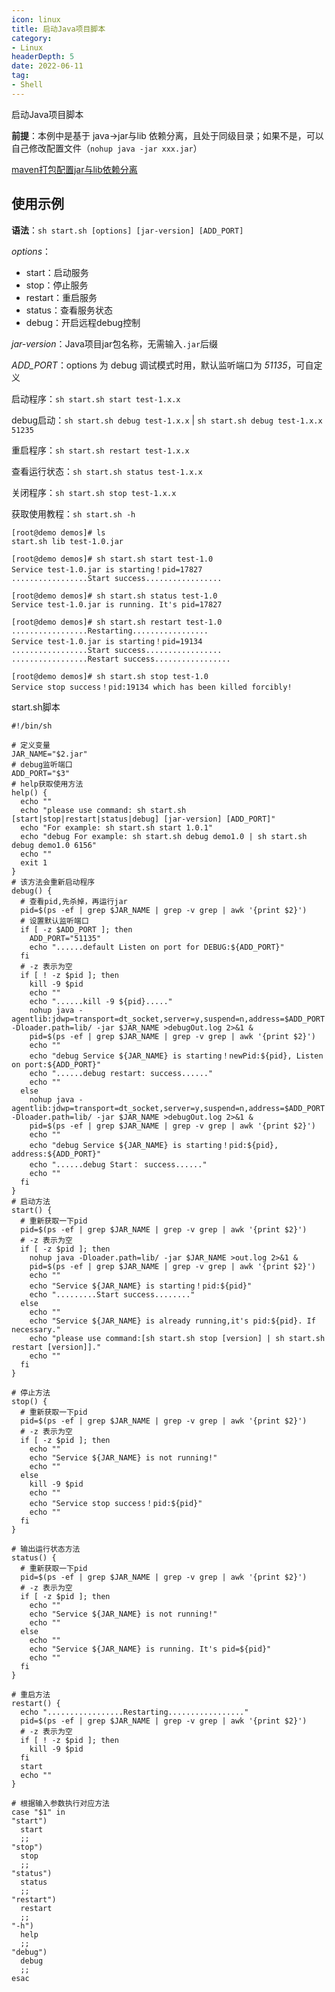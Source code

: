 ```yaml
---
icon: linux
title: 启动Java项目脚本
category: 
- Linux
headerDepth: 5
date: 2022-06-11
tag:
- Shell
---
```


启动Java项目脚本

<!-- more -->

**前提**：本例中是基于 java->jar与lib 依赖分离，且处于同级目录；如果不是，可以自己修改配置文件（`nohup java -jar xxx.jar`）

[maven打包配置jar与lib依赖分离](https://blog.csdn.net/qq_42476834/article/details/112507565)

## 使用示例

**语法**：`sh start.sh [options] [jar-version] [ADD_PORT]`

*options*：

- start：启动服务
- stop：停止服务
- restart：重启服务
- status：查看服务状态
- debug：开启远程debug控制

*jar-version*：Java项目jar包名称，无需输入`.jar`后缀

*ADD_PORT*：options 为 debug 调试模式时用，默认监听端口为 *51135*，可自定义


启动程序：`sh start.sh start test-1.x.x`

debug启动：`sh start.sh debug test-1.x.x` |
 `sh start.sh debug test-1.x.x 51235`

重启程序：`sh start.sh restart test-1.x.x`

查看运行状态：`sh start.sh status test-1.x.x`

关闭程序：`sh start.sh stop test-1.x.x`

获取使用教程：`sh start.sh -h`

```shell
[root@demo demos]# ls
start.sh lib test-1.0.jar

[root@demo demos]# sh start.sh start test-1.0
Service test-1.0.jar is starting！pid=17827
.................Start success.................

[root@demo demos]# sh start.sh status test-1.0
Service test-1.0.jar is running. It's pid=17827

[root@demo demos]# sh start.sh restart test-1.0
.................Restarting.................
Service test-1.0.jar is starting！pid=19134
.................Start success.................
.................Restart success.................

[root@demo demos]# sh start.sh stop test-1.0
Service stop success！pid:19134 which has been killed forcibly!
```

start.sh脚本

```shell
#!/bin/sh

# 定义变量
JAR_NAME="$2.jar"
# debug监听端口
ADD_PORT="$3"
# help获取使用方法
help() {
  echo ""
  echo "please use command: sh start.sh [start|stop|restart|status|debug] [jar-version] [ADD_PORT]"
  echo "For example: sh start.sh start 1.0.1"
  echo "debug For example: sh start.sh debug demo1.0 | sh start.sh debug demo1.0 6156"
  echo ""
  exit 1
}
# 该方法会重新启动程序
debug() {
  # 查看pid,先杀掉，再运行jar
  pid=$(ps -ef | grep $JAR_NAME | grep -v grep | awk '{print $2}')
  # 设置默认监听端口
  if [ -z $ADD_PORT ]; then
    ADD_PORT="51135"
    echo "......default Listen on port for DEBUG:${ADD_PORT}"
  fi
  # -z 表示为空
  if [ ! -z $pid ]; then
    kill -9 $pid
    echo ""
    echo "......kill -9 ${pid}....."
    nohup java -agentlib:jdwp=transport=dt_socket,server=y,suspend=n,address=$ADD_PORT -Dloader.path=lib/ -jar $JAR_NAME >debugOut.log 2>&1 &
    pid=$(ps -ef | grep $JAR_NAME | grep -v grep | awk '{print $2}')
    echo ""
    echo "debug Service ${JAR_NAME} is starting！newPid:${pid}, Listen on port:${ADD_PORT}"
    echo "......debug restart: success......"
    echo ""
  else 
    nohup java -agentlib:jdwp=transport=dt_socket,server=y,suspend=n,address=$ADD_PORT -Dloader.path=lib/ -jar $JAR_NAME >debugOut.log 2>&1 &
    pid=$(ps -ef | grep $JAR_NAME | grep -v grep | awk '{print $2}')
    echo ""
    echo "debug Service ${JAR_NAME} is starting！pid:${pid}, address:${ADD_PORT}"
    echo "......debug Start： success......"
    echo ""
  fi
}
# 启动方法
start() {
  # 重新获取一下pid
  pid=$(ps -ef | grep $JAR_NAME | grep -v grep | awk '{print $2}')
  # -z 表示为空
  if [ -z $pid ]; then
    nohup java -Dloader.path=lib/ -jar $JAR_NAME >out.log 2>&1 &
    pid=$(ps -ef | grep $JAR_NAME | grep -v grep | awk '{print $2}')
    echo ""
    echo "Service ${JAR_NAME} is starting！pid:${pid}"
    echo ".........Start success........"
  else
    echo ""
    echo "Service ${JAR_NAME} is already running,it's pid:${pid}. If necessary."
    echo "please use command:[sh start.sh stop [version] | sh start.sh restart [version]]."
    echo ""
  fi
}

# 停止方法
stop() {
  # 重新获取一下pid
  pid=$(ps -ef | grep $JAR_NAME | grep -v grep | awk '{print $2}')
  # -z 表示为空
  if [ -z $pid ]; then
    echo ""
    echo "Service ${JAR_NAME} is not running!"
    echo ""
  else
    kill -9 $pid
    echo ""
    echo "Service stop success！pid:${pid}"
    echo ""
  fi
}

# 输出运行状态方法
status() {
  # 重新获取一下pid
  pid=$(ps -ef | grep $JAR_NAME | grep -v grep | awk '{print $2}')
  # -z 表示为空
  if [ -z $pid ]; then
    echo ""
    echo "Service ${JAR_NAME} is not running!"
    echo ""
  else
    echo ""
    echo "Service ${JAR_NAME} is running. It's pid=${pid}"
    echo ""
  fi
}

# 重启方法
restart() {
  echo ".................Restarting................."
  pid=$(ps -ef | grep $JAR_NAME | grep -v grep | awk '{print $2}')
  # -z 表示为空
  if [ ! -z $pid ]; then
    kill -9 $pid
  fi
  start
  echo ""
}

# 根据输入参数执行对应方法
case "$1" in
"start")
  start
  ;;
"stop")
  stop
  ;;
"status")
  status
  ;;
"restart")
  restart
  ;;
"-h")
  help
  ;;
"debug")
  debug
  ;;
esac

```

